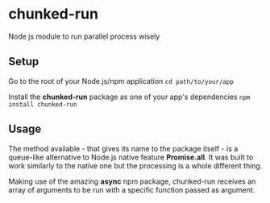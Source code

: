 # chunked-run
Node js module to run parallel process wisely

## Setup
Go to the root of your Node.js/npm application
`cd path/to/your/app`

Install the **chunked-run** package as one of your app's dependencies
`npm install chunked-run`

## Usage
The method available - that gives its name to the package itself - is a queue-like alternative to Node.js native feature **Promise.all**. It was built to work similarly to the native one but the processing is a whole different thing.

Making use of the amazing **async** npm package, chunked-run receives an array of arguments to be run with a specific function passed as argument.
